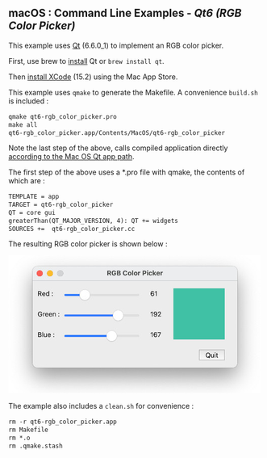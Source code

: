 
## macOS : Command Line Examples - *Qt6 (RGB Color Picker)*

This example uses [Qt](https://wiki.qt.io/Qt_for_Beginners) (6.6.0_1) to implement an RGB color picker.

First, use brew to [install](https://formulae.brew.sh/formula/qt) Qt or ```brew install qt```.

Then [install XCode](https://developer.apple.com/documentation/safari-developer-tools/installing-xcode-and-simulators) (15.2) using the Mac App Store.

This example uses ```qmake``` to generate the Makefile. A convenience ```build.sh``` is included :

```
qmake qt6-rgb_color_picker.pro 
make all
qt6-rgb_color_picker.app/Contents/MacOS/qt6-rgb_color_picker
```

Note the last step of the above, calls compiled application directly [according to the Mac OS Qt app path](https://stackoverflow.com/questions/61669808/how-to-execute-a-qt-app-on-macos-terminal).

The first step of the above uses a *.pro file with qmake, the contents of which are :

```
TEMPLATE = app
TARGET = qt6-rgb_color_picker
QT = core gui
greaterThan(QT_MAJOR_VERSION, 4): QT += widgets
SOURCES +=  qt6-rgb_color_picker.cc
```

The resulting RGB color picker is shown below :

<img src="qt6-rgb_color_picker.jpg">

The example also includes a ```clean.sh``` for convenience :

```
rm -r qt6-rgb_color_picker.app
rm Makefile
rm *.o
rm .qmake.stash
```

